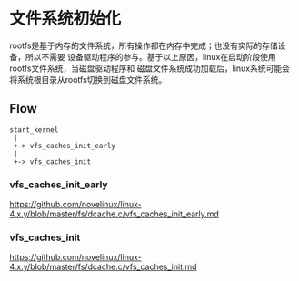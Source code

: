 文件系统初始化
========================================

rootfs是基于内存的文件系统，所有操作都在内存中完成；也没有实际的存储设备，所以不需要
设备驱动程序的参与。基于以上原因，linux在启动阶段使用rootfs文件系统，当磁盘驱动程序和
磁盘文件系统成功加载后，linux系统可能会将系统根目录从rootfs切换到磁盘文件系统。

Flow
----------------------------------------

```
start_kernel
 |
 +-> vfs_caches_init_early
 |
 +-> vfs_caches_init
```

### vfs_caches_init_early

https://github.com/novelinux/linux-4.x.y/blob/master/fs/dcache.c/vfs_caches_init_early.md

### vfs_caches_init

https://github.com/novelinux/linux-4.x.y/blob/master/fs/dcache.c/vfs_caches_init.md

